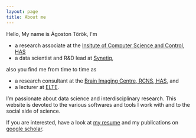 ```yaml
---
layout: page
title: About me
---
```



Hello, My name is Ágoston Török, I'm

- a research associate at the [Insitute of Computer Science and Control, HAS](https://www.sztaki.hu/en/agoston-zsolt-torok)
- a data scientist and R&D lead at [Synetiq](https://synetiq.net/team/),

also you find me from time to time as

- a research consultant at the  [Brain Imaging Centre, RCNS, HAS](http://www.ttk.mta.hu/telefonkonyv/torok-agoston/), and 
- a lecturer at [ELTE](http://www.doktori.hu/index.php?menuid=192&sz_ID=18023&popup=1).

I’m passionate about data science and interdisciplinary research. This website is devoted to the various softwares and tools I work with and to the social side of science. 

If you are interested, have a look at [my resume](/about/agostontorok_cv_eng_co.pdf) and my publications on [google scholar](https://scholar.google.hu/citations?user=bhZeGh4AAAAJ&hl=hu).

